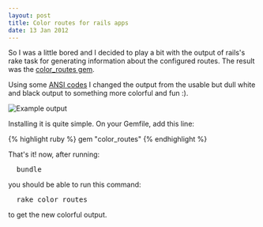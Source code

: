```yaml
---
layout: post
title: Color routes for rails apps
date: 13 Jan 2012
---
```

So I was a little bored and I decided to play a bit with the output of rails's rake task for generating information about the configured routes. The result was the [color_routes gem](http://rubygems.org/gems/color_routes).

Using some [ANSI codes](http://en.wikipedia.org/wiki/ANSI_escape_code) I changed the output from the usable but dull white and black output to something more colorful and fun :).

<div class="center spaced"><img src="https://github.com/nicooga/color_routes/raw/master/doc/demo2.png" title="Example output" alt="Example output" class="img img-polaroid" /></div>

Installing it is quite simple. On your Gemfile, add this line:

{% highlight ruby %}
  gem "color_routes"
{% endhighlight %}

That's it! now, after running:

<pre>
  bundle
</pre>

you should be able to run this command:

<pre>
  rake color_routes
</pre>

to get the new colorful output.
